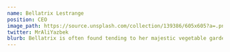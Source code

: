 ```yaml
---
name: Bellatrix Lestrange
position: CEO
image_path: https://source.unsplash.com/collection/139386/605x605?a=.png
twitter: MrAliYazbek
blurb: Bellatrix is often found tending to her majestic vegetable garden.
---
```


